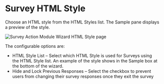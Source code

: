 # Survey HTML Style

Choose an HTML style from the HTML Styles list. The Sample pane displays a preview of the style.

![Survey Action Module Wizard HTML Style page](/img/product_docs/accessanalyzer/enterpriseauditor/admin/action/survey/htmlstyle.png)

The configurable options are:

- HTML Style List – Select which HTML Style is used for Surveys using the HTML Style list. An example of the style shows in the Sample box at the bottom of the wizard.
- Hide and Lock Previous Responses – Select the checkbox to prevent users from changing their survey responses once they exit the survey
